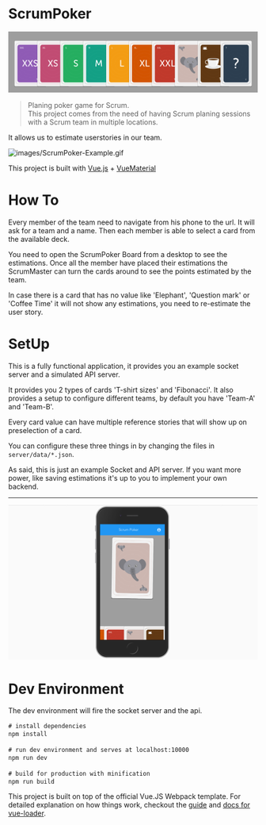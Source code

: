 # ScrumPoker

![images/ScrumPoker.gif](images/ScrumPoker-Deck.png)

> Planing poker game for Scrum.  
> This project comes from the need of having Scrum planing sessions with
> a Scrum team in multiple locations.

It allows us to estimate userstories in our team.


![images/ScrumPoker-Example.gif](images/ScrumPoker-Example.gif)

This project is built with [Vue.js](https://vuejs.org) + [VueMaterial](https://vuematerial.github.io/#/)

# How To
Every member of the team need to navigate from his phone to the url.
It will ask for a team and a name.
Then each member is able to select a card from the available deck.

You need to open the ScrumPoker Board from a desktop to see the estimations.
Once all the member have placed their estimations the ScrumMaster can turn the cards 
around to see the points estimated by the team.

In case there is a card that has no value like 'Elephant', 'Question mark' or 'Coffee Time'
it will not show any estimations, you need to re-estimate the user story.


# SetUp
This is a fully functional application, it provides you an example socket server
and a simulated API server.

It provides you 2 types of cards 'T-shirt sizes' and 'Fibonacci'. 
It also provides a setup to configure different teams, by default you have 
'Team-A' and 'Team-B'.

Every card value can have multiple reference stories that will show up on preselection
of a card.

You can configure these three things in by changing the files in `server/data/*.json`.
 
As said, this is just an example Socket and API server. If you want more power, like saving estimations
it's up to you to implement your own backend.

-------------------------------------------------------------------------------------------------------

![images/ScrumPoker.gif](images/ScrumPoker-Mobile.png)

 

# Dev Environment
The dev environment will fire the socket server and the api.


```
# install dependencies
npm install
	
# run dev environment and serves at localhost:10000
npm run dev

# build for production with minification
npm run build

```

This project is built on top of the official Vue.JS Webpack template. 
For detailed explanation on how things work, checkout the [guide](http://vuejs-templates.github.io/webpack/) and [docs for vue-loader](http://vuejs.github.io/vue-loader).
